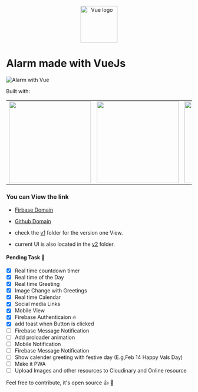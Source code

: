 <p align="center"><a href="https://vuejs.org" target="_blank" rel="noopener noreferrer"><img width="100" src="https://vuejs.org/images/logo.png" alt="Vue logo"></a></p>

# Alarm made with VueJs


![Alarm with Vue](https://res.cloudinary.com/dfd5dyuho/image/upload/v1546559096/Alarm%20with%20Vue.gif)

Built with:

<!-- Table start-->
<table>
  <tbody>
    <tr>
      <td align="center" valign="middle">
        <a href="https://vuejs.org" target="_blank">
          <img width="222px" src="https://vuejs.org/images/logo.png">
        </a>
      </td>
      <td align="center" valign="middle">
        <a href="https://materializecss.com" target="_blank">
          <img width="222px" src="https://seeklogo.com/images/M/materialize-logo-0FCAD8A6F8-seeklogo.com.png">
        </a>
      </td>
      <td align="center" valign="middle">
        <a href="https://jquery.com" target="_blank">
          <img width="222px" src="https://cdn4.iconfinder.com/data/icons/scripting-and-programming-languages/512/JQuery_logo-512.png">
        </a>
      </td>
    </tr><tr></tr>
  </tbody>
</table>

<!-- Table end -->
 
### You can View the link 
* [Firbase Domain](https://vue-alarm.firebaseapp.com)
* [Github Domain](https://wonexo.github.io/alarmWithVue)


* check the [v1](./v1) folder for the version one View.
* current UI is also located in the [v2](./v2) folder.

#### Pending Task :camel:
- [x] Real time countdown timer
- [x] Real time of the Day
- [x] Real time Greeting
- [x] Image Change with Greetings
- [x] Real time Calendar
- [x] Social media Links 
- [x] Mobile View
- [x] Firebase Authenticaion :fire:
- [x] add toast when Button is clicked 
- [ ] Firebase Message Notification
- [ ] Add proloader animation
- [ ] Mobile Notification
- [ ] Firebase Message Notification
- [ ] Show calender greeting with festive day (E.g,Feb 14 Happy Vals Day) 
- [ ] Make it PWA 
- [ ] Upload Images and other resources to Cloudinary and Online resource

Feel free to contribute, it's open source :+1: :rocket:
